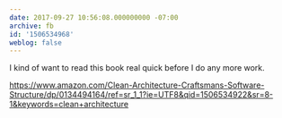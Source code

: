```yaml
---
date: 2017-09-27 10:56:08.000000000 -07:00
archive: fb
id: '1506534968'
weblog: false
---
```


I kind of want to read this book real quick before I do any more work. 

https://www.amazon.com/Clean-Architecture-Craftsmans-Software-Structure/dp/0134494164/ref=sr_1_1?ie=UTF8&qid=1506534922&sr=8-1&keywords=clean+architecture
